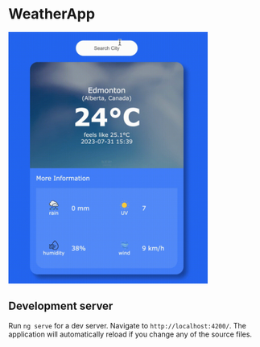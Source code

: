 # WeatherApp

<img src="https://raw.githubusercontent.com/nathandrapeza/weather-app/main/demo.gif" height="500" alt="Demonstration of WeatherApp functionality."/>

## Development server

Run `ng serve` for a dev server. Navigate to `http://localhost:4200/`. The application will automatically reload if you change any of the source files.
